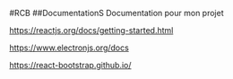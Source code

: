 #RCB
##DocumentationS
Documentation pour mon projet

https://reactjs.org/docs/getting-started.html

https://www.electronjs.org/docs

https://react-bootstrap.github.io/